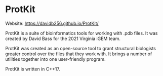 # ProtKit
Website: https://davidb256.github.io/ProtKit/

ProtKit is a suite of bioinformatics tools for working with .pdb files. It was created by David Bass for the 2021 Virginia iGEM team.

ProtKit was created as an open-source tool to grant structural biologists greater control over the files that they work with. It brings a number of utilities together into one user-friendly program.

ProtKit is written in C++17.
